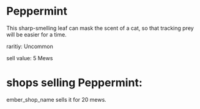 # Peppermint

This sharp-smelling leaf can mask the scent of a cat, so that tracking prey will be easier for a time.

raritiy: Uncommon

sell value: 5 Mews

# shops selling Peppermint:

ember_shop_name sells it for 20 mews.